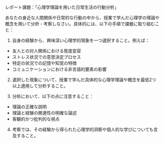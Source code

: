 レポート課題：「心理学理論を用いた日常生活の行動分析」

あなたの身近な人間関係や日常的な行動の中から、授業で学んだ心理学の理論や概念を用いて分析・考察しなさい。具体的には、以下の手順で課題に取り組むこと：

1. 自身の経験から、興味深い心理学的現象を一つ選択すること。例えば：
- 友人との対人関係における態度変容
- ストレス状況での意思決定プロセス
- 特定の状況での記憶や知覚の特徴
- コミュニケーションにおける非言語的要素の影響

2. 選択した現象について、授業で学んだ具体的な心理学理論や概念を最低2つ以上適用して分析すること。

3. 分析において、以下の点に注意すること：
- 理論の正確な説明
- 理論と経験の関連性の明確な論述
- 客観的かつ批判的な視点

4. 考察では、その経験から得られた心理学的洞察や個人的な学びについても言及すること。